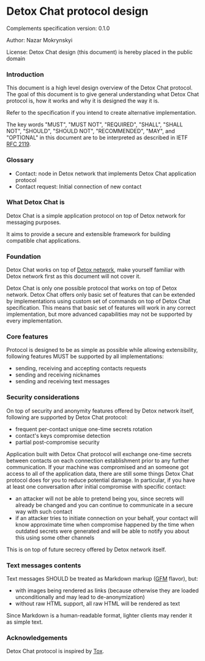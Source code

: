 # Detox Chat protocol design

Complements specification version: 0.1.0

Author: Nazar Mokrynskyi

License: Detox Chat design (this document) is hereby placed in the public domain

### Introduction
This document is a high level design overview of the Detox Chat protocol.
The goal of this document is to give general understanding what Detox Chat protocol is, how it works and why it is designed the way it is.

Refer to the specification if you intend to create alternative implementation.

The key words "MUST", "MUST NOT", "REQUIRED", "SHALL", "SHALL NOT", "SHOULD", "SHOULD NOT", "RECOMMENDED",  "MAY", and "OPTIONAL" in this document are to be interpreted as described in IETF [RFC 2119](http://www.ietf.org/rfc/rfc2119.txt).

### Glossary
* Contact: node in Detox network that implements Detox Chat application protocol
* Contact request: Initial connection of new contact

### What Detox Chat is
Detox Chat is a simple application protocol on top of Detox network for messaging purposes.

It aims to provide a secure and extensible framework for building compatible chat applications.

### Foundation
Detox Chat works on top of [Detox network](https://github.com/Detox/core), make yourself familiar with Detox network first as this document will not cover it.

Detox Chat is only one possible protocol that works on top of Detox network.
Detox Chat offers only basic set of features that can be extended by implementations using custom set of commands on top of Detox Chat specification.
This means that basic set of features will work in any correct implementation, but more advanced capabilities may not be supported by every implementation.

### Core features
Protocol is designed to be as simple as possible while allowing extensibility, following features MUST be supported by all implementations:
* sending, receiving and accepting contacts requests
* sending and receiving nicknames
* sending and receiving text messages

### Security considerations
On top of security and anonymity features offered by Detox network itself, following are supported by Detox Chat protocol:
* frequent per-contact unique one-time secrets rotation
* contact's keys compromise detection
* partial post-compromise security

Application built with Detox Chat protocol will exchange one-time secrets between contacts on each connection establishment prior to any further communication.
If your machine was compromised and an someone got access to all of the application data, there are still some things Detox Chat protocol does for you to reduce potential damage.
In particular, if you have at least one conversation after initial compromise with specific contact:
* an attacker will not be able to pretend being you, since secrets will already be changed and you can continue to communicate in a secure way with such contact
* if an attacker tries to initiate connection on your behalf, your contact will know approximate time when compromise happened by the time when outdated secrets were generated and will be able to notify you about this using some other channels

This is on top of future secrecy offered by Detox network itself.

### Text messages contents
Text messages SHOULD be treated as Markdown markup ([GFM](https://github.github.com/gfm/) flavor), but:
* with images being rendered as links (because otherwise they are loaded unconditionally and may lead to de-anonymization)
* without raw HTML support, all raw HTML will be rendered as text

Since Markdown is a human-readable format, lighter clients may render it as simple text.

### Acknowledgements
Detox Chat protocol is inspired by [Tox](https://tox.chat/).
